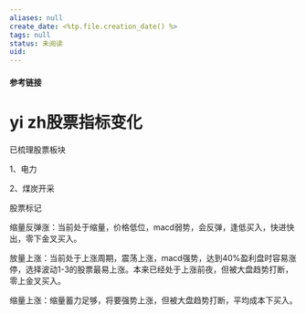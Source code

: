 ```yaml
---
aliases: null
create_date: <%tp.file.creation_date() %>
tags: null
status: 未阅读 
uid: 
---
```



#### 参考链接

# yi zh股票指标变化

已梳理股票板块

1、电力

2、煤炭开采

股票标记

缩量反弹涨：当前处于缩量，价格低位，macd弱势，会反弹，逢低买入，快进快出，零下金叉买入。

放量上涨：当前处于上涨周期，震荡上涨，macd强势，达到40%盈利盘时容易涨停，选择波动1-3的股票最易上涨。本来已经处于上涨前夜，但被大盘趋势打断，零上金叉买入。

缩量上涨：缩量蓄力足够，将要强势上涨，但被大盘趋势打断，平均成本下买入。